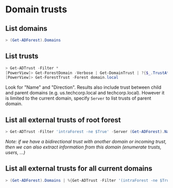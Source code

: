 # Domain trusts

## List domains

```powershell
> (Get-ADForest).Domains
```

## List trusts

```powershell
> Get-ADTrust -Filter *
[PowerView]> Get-ForestDomain -Verbose | Get-DomainTrust | ?{$_.TrustAttributes -eq 'FILTER_SIDS'}
[PowerView]> Get-ForestTrust -Forest domain.local
```

Look for "Name" and "Direction". Results also include trust between child and parent domains (e.g. us.techcorp.local and techcorp.local). However it is limited to the current domain, specify `Server` to list trusts of parent domain.

## List all external trusts of root forest

```powershell
> Get-ADTrust -Filter 'intraForest -ne $True' -Server (Get-ADForest).Name
```

_Note: if we have a bidirectional trust with another domain or incoming trust, then we can also extract information from this domain (enumerate trusts, users, ...)_

## List all external trusts for all current domains

```powershell
> (Get-ADForest).Domains | %{Get-ADTrust -Filter '(intraForest -ne $True) -and (ForestTransitive -ne $True)' -Server $_}
```

